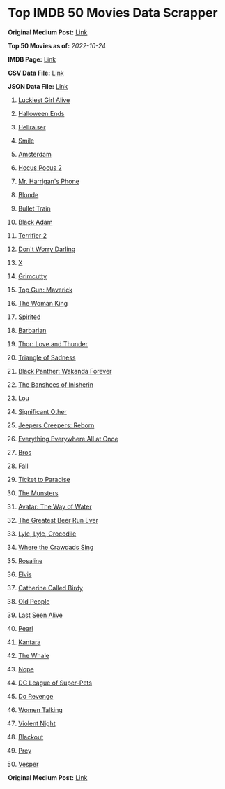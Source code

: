 # Top IMDB 50 Movies Data Scrapper

**Original Medium Post:** [Link](https://medium.com/@nishantsahoo/which-movie-should-i-watch-5c83a3c0f5b1) 

**Top 50 Movies as of:** _2022-10-24_

**IMDB Page:** [Link](http://www.imdb.com/search/title?release_date=2022,2022&title_type=feature)

**CSV Data File:** [Link](/Data/data.csv)

**JSON Data File:** [Link](/Data/data.json)

1. [Luckiest Girl Alive](https://www.imdb.com/title/tt4595186/?ref_=adv_li_tt)

2. [Halloween Ends](https://www.imdb.com/title/tt10665342/?ref_=adv_li_tt)

3. [Hellraiser](https://www.imdb.com/title/tt0887261/?ref_=adv_li_tt)

4. [Smile](https://www.imdb.com/title/tt15474916/?ref_=adv_li_tt)

5. [Amsterdam](https://www.imdb.com/title/tt10304142/?ref_=adv_li_tt)

6. [Hocus Pocus 2](https://www.imdb.com/title/tt11909878/?ref_=adv_li_tt)

7. [Mr. Harrigan's Phone](https://www.imdb.com/title/tt12908110/?ref_=adv_li_tt)

8. [Blonde](https://www.imdb.com/title/tt1655389/?ref_=adv_li_tt)

9. [Bullet Train](https://www.imdb.com/title/tt12593682/?ref_=adv_li_tt)

10. [Black Adam](https://www.imdb.com/title/tt6443346/?ref_=adv_li_tt)

11. [Terrifier 2](https://www.imdb.com/title/tt10403420/?ref_=adv_li_tt)

12. [Don't Worry Darling](https://www.imdb.com/title/tt10731256/?ref_=adv_li_tt)

13. [X](https://www.imdb.com/title/tt13560574/?ref_=adv_li_tt)

14. [Grimcutty](https://www.imdb.com/title/tt17196124/?ref_=adv_li_tt)

15. [Top Gun: Maverick](https://www.imdb.com/title/tt1745960/?ref_=adv_li_tt)

16. [The Woman King](https://www.imdb.com/title/tt8093700/?ref_=adv_li_tt)

17. [Spirited](https://www.imdb.com/title/tt10999120/?ref_=adv_li_tt)

18. [Barbarian](https://www.imdb.com/title/tt15791034/?ref_=adv_li_tt)

19. [Thor: Love and Thunder](https://www.imdb.com/title/tt10648342/?ref_=adv_li_tt)

20. [Triangle of Sadness](https://www.imdb.com/title/tt7322224/?ref_=adv_li_tt)

21. [Black Panther: Wakanda Forever](https://www.imdb.com/title/tt9114286/?ref_=adv_li_tt)

22. [The Banshees of Inisherin](https://www.imdb.com/title/tt11813216/?ref_=adv_li_tt)

23. [Lou](https://www.imdb.com/title/tt5315210/?ref_=adv_li_tt)

24. [Significant Other](https://www.imdb.com/title/tt15353964/?ref_=adv_li_tt)

25. [Jeepers Creepers: Reborn](https://www.imdb.com/title/tt14121726/?ref_=adv_li_tt)

26. [Everything Everywhere All at Once](https://www.imdb.com/title/tt6710474/?ref_=adv_li_tt)

27. [Bros](https://www.imdb.com/title/tt9731598/?ref_=adv_li_tt)

28. [Fall](https://www.imdb.com/title/tt15325794/?ref_=adv_li_tt)

29. [Ticket to Paradise](https://www.imdb.com/title/tt14109724/?ref_=adv_li_tt)

30. [The Munsters](https://www.imdb.com/title/tt14813212/?ref_=adv_li_tt)

31. [Avatar: The Way of Water](https://www.imdb.com/title/tt1630029/?ref_=adv_li_tt)

32. [The Greatest Beer Run Ever](https://www.imdb.com/title/tt10268488/?ref_=adv_li_tt)

33. [Lyle, Lyle, Crocodile](https://www.imdb.com/title/tt14668630/?ref_=adv_li_tt)

34. [Where the Crawdads Sing](https://www.imdb.com/title/tt9411972/?ref_=adv_li_tt)

35. [Rosaline](https://www.imdb.com/title/tt1777606/?ref_=adv_li_tt)

36. [Elvis](https://www.imdb.com/title/tt3704428/?ref_=adv_li_tt)

37. [Catherine Called Birdy](https://www.imdb.com/title/tt11727866/?ref_=adv_li_tt)

38. [Old People](https://www.imdb.com/title/tt21933110/?ref_=adv_li_tt)

39. [Last Seen Alive](https://www.imdb.com/title/tt10242388/?ref_=adv_li_tt)

40. [Pearl](https://www.imdb.com/title/tt18925334/?ref_=adv_li_tt)

41. [Kantara](https://www.imdb.com/title/tt15327088/?ref_=adv_li_tt)

42. [The Whale](https://www.imdb.com/title/tt13833688/?ref_=adv_li_tt)

43. [Nope](https://www.imdb.com/title/tt10954984/?ref_=adv_li_tt)

44. [DC League of Super-Pets](https://www.imdb.com/title/tt8912936/?ref_=adv_li_tt)

45. [Do Revenge](https://www.imdb.com/title/tt13327038/?ref_=adv_li_tt)

46. [Women Talking](https://www.imdb.com/title/tt13669038/?ref_=adv_li_tt)

47. [Violent Night](https://www.imdb.com/title/tt12003946/?ref_=adv_li_tt)

48. [Blackout](https://www.imdb.com/title/tt8363392/?ref_=adv_li_tt)

49. [Prey](https://www.imdb.com/title/tt11866324/?ref_=adv_li_tt)

50. [Vesper](https://www.imdb.com/title/tt20225374/?ref_=adv_li_tt)

**Original Medium Post:** [Link](https://medium.com/@nishantsahoo/which-movie-should-i-watch-5c83a3c0f5b1) 
